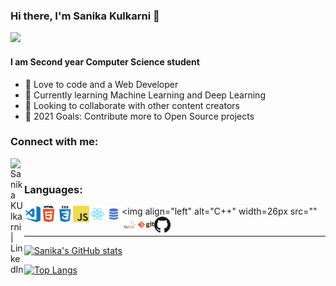 ### Hi there, I'm Sanika Kulkarni 👋

![](https://komarev.com/ghpvc/?username=saniikakulkarni&color=green)

#### I am Second year Computer Science student

- 🔭 Love to code and a Web Developer
- 🌱 Currently learning Machine Learning and Deep Learning
- 👯 Looking to collaborate with other content creators
- 🥅 2021 Goals: Contribute more to Open Source projects

### Connect with me:

[<img align="left" alt="Sanika KUlkarni | LinkedIn" width="22px" src="https://cdn.jsdelivr.net/npm/simple-icons@v3/icons/linkedin.svg" />][linkedin]

<br />

### Languages:

<img align="left" alt="C++" width=26px src=""
<img align="left" alt="Visual Studio Code" width="26px" src="https://raw.githubusercontent.com/github/explore/80688e429a7d4ef2fca1e82350fe8e3517d3494d/topics/visual-studio-code/visual-studio-code.png" />
<img align="left" alt="HTML5" width="26px" src="https://raw.githubusercontent.com/github/explore/80688e429a7d4ef2fca1e82350fe8e3517d3494d/topics/html/html.png" />
<img align="left" alt="CSS3" width="26px" src="https://raw.githubusercontent.com/github/explore/80688e429a7d4ef2fca1e82350fe8e3517d3494d/topics/css/css.png" />
<img align="left" alt="JavaScript" width="26px" src="https://raw.githubusercontent.com/github/explore/80688e429a7d4ef2fca1e82350fe8e3517d3494d/topics/javascript/javascript.png" />
<img align="left" alt="React" width="26px" src="https://raw.githubusercontent.com/github/explore/80688e429a7d4ef2fca1e82350fe8e3517d3494d/topics/react/react.png" />
<img align="left" alt="SQL" width="26px" src="https://raw.githubusercontent.com/github/explore/80688e429a7d4ef2fca1e82350fe8e3517d3494d/topics/sql/sql.png" />
<img align="left" alt="MySQL" width="26px" src="https://raw.githubusercontent.com/github/explore/80688e429a7d4ef2fca1e82350fe8e3517d3494d/topics/mysql/mysql.png" />
<img align="left" alt="Git" width="26px" src="https://raw.githubusercontent.com/github/explore/80688e429a7d4ef2fca1e82350fe8e3517d3494d/topics/git/git.png" />
<img align="left" alt="GitHub" width="26px" src="https://raw.githubusercontent.com/github/explore/78df643247d429f6cc873026c0622819ad797942/topics/github/github.png" />
<br />
<br />
<hr />

[![Sanika's GitHub stats](https://github-readme-stats.vercel.app/api?username=saniikakulkarni)](https://github.com/saniikakulkarni/github-readme-stats)

[![Top Langs](https://github-readme-stats.vercel.app/api/top-langs/?username=saniikakulkarni&layout=compact)](https://github.com/saniikakulkarni/github-readme-stats)

[linkedin]: https://www.linkedin.com/in/sanika-kulkarni-34b403192/
